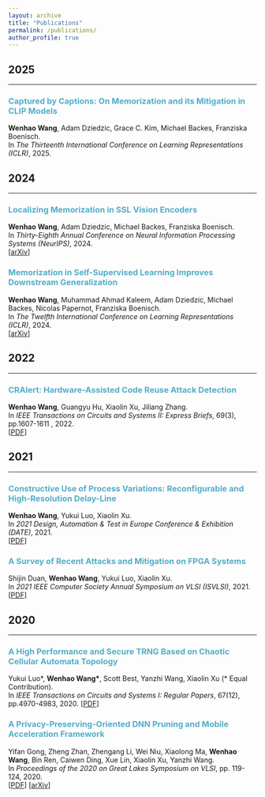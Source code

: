 ```yaml
---
layout: archive
title: "Publications"
permalink: /publications/
author_profile: true
---
```

## 2025
___

### <span style="color:#52ADC8">Captured by Captions: On Memorization and its Mitigation in CLIP Models</span>
<b>Wenhao Wang</b>, Adam Dziedzic,  Grace C. Kim, Michael Backes, Franziska Boenisch.\
In *The Thirteenth International Conference on Learning Representations (ICLR)*, 2025.

## 2024
___

### <span style="color:#52ADC8">Localizing Memorization in SSL Vision Encoders</span>
<b>Wenhao Wang</b>, Adam Dziedzic, Michael Backes, Franziska Boenisch.\
In *Thirty-Eighth Annual Conference on Neural Information Processing Systems (NeurIPS)*, 2024.\
[[arXiv](https://arxiv.org/abs/2409.19069)]

### <span style="color:#52ADC8">Memorization in Self-Supervised Learning Improves Downstream Generalization</span>
<b>Wenhao Wang</b>, Muhammad Ahmad Kaleem, Adam Dziedzic, Michael Backes, Nicolas Papernot, Franziska Boenisch.\
In *The Twelfth International Conference on Learning Representations (ICLR)*, 2024.\
[[arXiv](https://arxiv.org/abs/2401.12233)]

## 2022
___

### <span style="color:#52ADC8">CRAlert: Hardware-Assisted Code Reuse Attack Detection</span>
<b>Wenhao Wang</b>, Guangyu Hu, Xiaolin Xu, Jiliang Zhang.\
In *IEEE Transactions on Circuits and Systems II: Express Briefs*, 69(3), pp.1607-1611 , 2022.\
[[PDF](https://ieeexplore.ieee.org/document/9584443)] 
  
## 2021
___

### <span style="color:#52ADC8">Constructive Use of Process Variations: Reconfigurable and High-Resolution Delay-Line</span>
<b>Wenhao Wang</b>, Yukui Luo, Xiaolin Xu.\
In *2021 Design, Automation & Test in Europe Conference & Exhibition (DATE)*, 2021.\
[[PDF](https://ieeexplore.ieee.org/document/9473969)] 

### <span style="color:#52ADC8">A Survey of Recent Attacks and Mitigation on FPGA Systems</span>
 Shijin Duan, <b>Wenhao Wang</b>, Yukui Luo, Xiaolin Xu.\
In *2021 IEEE Computer Society Annual Symposium on VLSI (ISVLSI)*, 2021.\
[[PDF](https://ieeexplore.ieee.org/abstract/document/9516757)] 



## 2020
___

### <span style="color:#52ADC8">A High Performance and Secure TRNG Based on Chaotic Cellular Automata Topology</span>
Yukui Luo\*, <b>Wenhao Wang\*</b>, Scott Best, Yanzhi Wang, Xiaolin Xu (\* Equal Contribution).\
In *IEEE Transactions on Circuits and Systems I: Regular Papers*, 67(12), pp.4970-4983, 2020.
[[PDF](https://ieeexplore.ieee.org/document/9185072)] 

### <span style="color:#52ADC8">A Privacy-Preserving-Oriented DNN Pruning and Mobile Acceleration Framework</span>
Yifan Gong, Zheng Zhan, Zhengang Li, Wei Niu, Xiaolong Ma, <b>Wenhao Wang</b>, Bin Ren, Caiwen Ding, Xue Lin, Xiaolin Xu, Yanzhi Wang.\
In *Proceedings of the 2020 on Great Lakes Symposium on VLSI*, pp. 119-124, 2020.\
[[PDF](https://dl.acm.org/doi/10.1145/3386263.3407650)] [[arXiv](https://arxiv.org/abs/2003.06513)]

